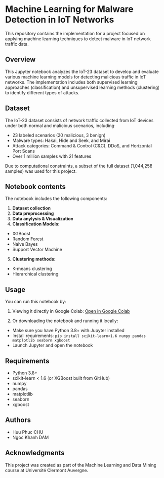 # Machine Learning for Malware Detection in IoT Networks

This repository contains the implementation for a project focused on applying machine learning techniques to detect malware in IoT network traffic data.

## Overview

This Jupyter notebook analyzes the IoT-23 dataset to develop and evaluate various machine learning models for detecting malicious traffic in IoT networks. The implementation includes both supervised learning approaches (classification) and unsupervised learning methods (clustering) to identify different types of attacks.

## Dataset

The IoT-23 dataset consists of network traffic collected from IoT devices under both normal and malicious scenarios, including:

- 23 labeled scenarios (20 malicious, 3 benign)
- Malware types: Hakai, Hide and Seek, and Mirai
- Attack categories: Command & Control (C&C), DDoS, and Horizontal Port Scans
- Over 1 million samples with 21 features

Due to computational constraints, a subset of the full dataset (1,044,258 samples) was used for this project.

## Notebook contents

The notebook includes the following components:

1. **Dataset collection**
2. **Data preprocessing**
3. **Data anylysis & Visualization**
4. **Classification Models**:
  - XGBoost
  - Random Forest
  - Naive Bayes
  - Support Vector Machine
5. **Clustering methods**:
  - K-means clustering
  - Hierarchical clustering

## Usage

You can run this notebook by:

1. Viewing it directly in Google Colab:
  [Open in Google Colab](https://colab.research.google.com/drive/1KW2GUVYvvtUoQTqJov5bVmbEpHQ49N?usp=sharing)

2. Or downloading the notebook and running it locally:
  - Make sure you have Python 3.8+ with Jupyter installed
  - Install requirements: `pip install scikit-learn<1.6 numpy pandas matplotlib seaborn xgboost`
  - Launch Jupyter and open the notebook

## Requirements

- Python 3.8+
- scikit-learn < 1.6 (or XGBoost built from GitHub)
- numpy
- pandas
- matplotlib
- seaborn
- xgboost

## Authors

- Huu Phuc CHU
- Ngoc Khanh DAM

## Acknowledgments
This project was created as part of the Machine Learning and Data Mining course at Université Clermont Auvergne.
